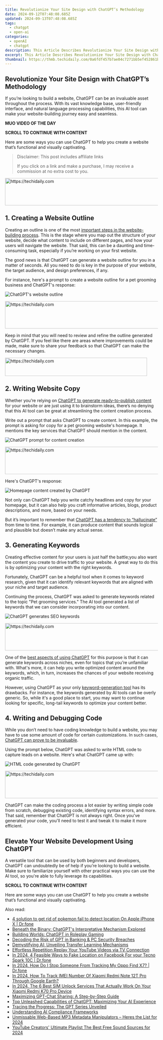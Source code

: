 ```yaml
---
title: Revolutionize Your Site Design with ChatGPT’s Methodology
date: 2024-09-12T07:48:08.685Z
updated: 2024-09-13T07:48:08.685Z
tags:
  - chatgpt
  - open-ai
categories:
  - openAI
  - chatgpt
description: This Article Describes Revolutionize Your Site Design with ChatGPT’s Methodology
excerpt: This Article Describes Revolutionize Your Site Design with ChatGPT’s Methodology
thumbnail: https://thmb.techidaily.com/0a6fdf457b7ae04c7271bb5ef452861b60d681e9fcfecf39700de5889b22829e.jpg
---
```


## Revolutionize Your Site Design with ChatGPT’s Methodology

 If you’re looking to build a website, ChatGPT can be an invaluable asset throughout the process. With its vast knowledge base, user-friendly interface, and natural language processing capabilities, this AI tool can make your website-building journey easy and seamless.

**MUO VIDEO OF THE DAY**

**SCROLL TO CONTINUE WITH CONTENT**

 Here are some ways you can use ChatGPT to help you create a website that’s functional and visually captivating.

>  Disclaimer: This post includes affiliate links
>
>  If you click on a link and make a purchase, I may receive a commission at no extra cost to you.
>

<!-- affiliate ads begin -->
<a href="https://ephamedtechinc.pxf.io/c/5597632/2130531/26400" target="_top" id="2130531">
  <img src="//a.impactradius-go.com/display-ad/26400-2130531" border="0" alt="https://techidaily.com" width="728" height="90"/>
</a>
<img height="0" width="0" src="https://ephamedtechinc.pxf.io/i/5597632/2130531/26400" style="position:absolute;visibility:hidden;" border="0" />
<!-- affiliate ads end -->

## 1\. Creating a Website Outline

 Creating an outline is one of the most [important steps in the website-building process](https://www.makeuseof.com/key-steps-build-great-website/). This is the stage where you map out the structure of your website, decide what content to include on different pages, and how your users will navigate the website. That said, this can be a daunting and time-consuming task, especially if you’re working on your first website.

 The good news is that ChatGPT can generate a website outline for you in a matter of seconds. All you need to do is key in the purpose of your website, the target audience, and design preferences, if any.

 For instance, here's a prompt to create a website outline for a pet grooming business and ChatGPT's response:

![ChatGPT's website outline](https://static1.makeuseofimages.com/wordpress/wp-content/uploads/2023/06/chatgpt-s-website-outline.jpg)

<!-- affiliate ads begin -->
<a href="https://appsumo.8odi.net/c/5597632/2118314/7443" target="_top" id="2118314">
  <img src="//a.impactradius-go.com/display-ad/7443-2118314" border="0" alt="https://techidaily.com" width="728" height="90"/>
</a>
<img height="0" width="0" src="https://appsumo.8odi.net/i/5597632/2118314/7443" style="position:absolute;visibility:hidden;" border="0" />
<!-- affiliate ads end -->

 Keep in mind that you will need to review and refine the outline generated by ChatGPT. If you feel like there are areas where improvements could be made, make sure to share your feedback so that ChatGPT can make the necessary changes.

<!-- affiliate ads begin -->
<a href="https://bluettius.sjv.io/c/5597632/2139114/17108" target="_top" id="2139114">
  <img src="//a.impactradius-go.com/display-ad/17108-2139114" border="0" alt="https://techidaily.com" width="468" height="60"/>
</a>
<img height="0" width="0" src="https://bluettius.sjv.io/i/5597632/2139114/17108" style="position:absolute;visibility:hidden;" border="0" />
<!-- affiliate ads end -->

## 2\. Writing Website Copy

 Whether you’re relying on [ChatGPT to generate ready-to-publish content](https://www.makeuseof.com/mistakes-to-avoid-using-chatgpt-content-creation/) for your website or are just using it to brainstorm ideas, there’s no denying that this AI tool can be great at streamlining the content creation process.

 Write out a prompt that asks ChatGPT to create content. In this example, the prompt is asking for copy for a pet grooming website's homepage. It mentions the key services that ChatGPT should mention in the content.

![ChatGPT prompt for content creation](https://static1.makeuseofimages.com/wordpress/wp-content/uploads/2023/06/chatgpt-prompt-for-content-creation.jpg)

<!-- affiliate ads begin -->
<a href="https://ephamedtechinc.pxf.io/c/5597632/2137207/26400" target="_top" id="2137207">
  <img src="//a.impactradius-go.com/display-ad/26400-2137207" border="0" alt="https://techidaily.com" width="728" height="90"/>
</a>
<img height="0" width="0" src="https://ephamedtechinc.pxf.io/i/5597632/2137207/26400" style="position:absolute;visibility:hidden;" border="0" />
<!-- affiliate ads end -->

 Here's ChatGPT's response:

![Homepage content created by ChatGPT](https://static1.makeuseofimages.com/wordpress/wp-content/uploads/2023/06/homepage-content-created-by-chatgpt.jpg)

 Not only can ChatGPT help you write catchy headlines and copy for your homepage, but it can also help you craft informative articles, blogs, product descriptions, and more, based on your needs.

 But it’s important to remember that [ChatGPT has a tendency to “hallucinate”](https://www.makeuseof.com/what-is-ai-hallucination-and-how-do-you-spot-it/) from time to time. For example, it can produce content that sounds logical and plausible but doesn’t make any actual sense.

## 3\. Generating Keywords

 Creating effective content for your users is just half the battle;you also want the content you create to drive traffic to your website. A great way to do this is by optimizing your content with the right keywords.

 Fortunately, ChatGPT can be a helpful tool when it comes to keyword research, given that it can identify relevant keywords that are aligned with your niche and target audience.

 Continuing the process, ChatGPT was asked to generate keywords related to the topic "Pet grooming services." The AI tool generated a list of keywords that we can consider incorporating into our content.

![ChatGPT generates SEO keywords](https://static1.makeuseofimages.com/wordpress/wp-content/uploads/2023/06/chatgpt-generates-seo-keywords.jpg)

<!-- affiliate ads begin -->
<a href="https://ephamedtechinc.pxf.io/c/5597632/2137212/26400" target="_top" id="2137212">
  <img src="//a.impactradius-go.com/display-ad/26400-2137212" border="0" alt="https://techidaily.com" width="728" height="90"/>
</a>
<img height="0" width="0" src="https://ephamedtechinc.pxf.io/i/5597632/2137212/26400" style="position:absolute;visibility:hidden;" border="0" />
<!-- affiliate ads end -->

 One of the [best aspects of using ChatGPT](https://www.makeuseof.com/using-chatgpt-for-creative-writing-pros-cons/) for this purpose is that it can generate keywords across niches, even for topics that you’re unfamiliar with. What's more, it can help you write optimized content around the keywords, which, in turn, increases the chances of your website receiving organic traffic.

 However, using ChatGPT as your only [keyword-generation tool](https://www.makeuseof.com/tag/6-free-tools-to-get-the-best-keywords-for-your-site/) has its drawbacks. For instance, the keywords generated by AI tools can be overly generic. So, while it's a good place to start, you may want to continue looking for specific, long-tail keywords to optimize your content better.

## 4\. Writing and Debugging Code

 While you don’t need to have coding knowledge to build a website, you may have to use some amount of code for certain customizations. In such cases, [ChatGPT can prove to be invaluable](https://www.makeuseof.com/chatgpt-programming-practical-uses/).

 Using the prompt below, ChatGPT was asked to write HTML code to capture leads on a website. Here's what ChatGPT came up with:

![HTML code generated by ChatGPT](https://static1.makeuseofimages.com/wordpress/wp-content/uploads/2023/06/html-code-generated-by-chatgpt.jpg)

<!-- affiliate ads begin -->
<a href="https://ephamedtechinc.pxf.io/c/5597632/2130529/26400" target="_top" id="2130529">
  <img src="//a.impactradius-go.com/display-ad/26400-2130529" border="0" alt="https://techidaily.com" width="728" height="90"/>
</a>
<img height="0" width="0" src="https://ephamedtechinc.pxf.io/i/5597632/2130529/26400" style="position:absolute;visibility:hidden;" border="0" />
<!-- affiliate ads end -->

 ChatGPT can make the coding process a lot easier by writing simple code from scratch, debugging existing code, identifying syntax errors, and more. That said, remember that ChatGPT is not always right. Once you've generated your code, you'll need to test it and tweak it to make it more efficient.

## Elevate Your Website Development Using ChatGPT

 A versatile tool that can be used by both beginners and developers, ChatGPT can undoubtedly be of help if you’re looking to build a website. Make sure to familiarize yourself with other practical ways you can use the AI tool, so you're able to fully leverage its capabilities.

**SCROLL TO CONTINUE WITH CONTENT**

 Here are some ways you can use ChatGPT to help you create a website that’s functional and visually captivating.

<ins class="adsbygoogle"
     style="display:block"
     data-ad-format="autorelaxed"
     data-ad-client="ca-pub-7571918770474297"
     data-ad-slot="1223367746"></ins>

<ins class="adsbygoogle"
     style="display:block"
     data-ad-client="ca-pub-7571918770474297"
     data-ad-slot="8358498916"
     data-ad-format="auto"
     data-full-width-responsive="true"></ins>

<span class="atpl-alsoreadstyle">Also read:</span>
<div><ul>
<li><a href="https://ios-pokemon-go.techidaily.com/4-solution-to-get-rid-of-pokemon-fail-to-detect-location-on-apple-iphone-x-drfone-by-drfone-virtual-ios/"><u>4 solution to get rid of pokemon fail to detect location On Apple iPhone X | Dr.fone</u></a></li>
<li><a href="https://tech-savvy.techidaily.com/beneath-the-binary-chatgpts-interpretative-mechanism-explored/"><u>Beneath the Binary: ChatGPT's Interpretative Mechanism Explored</u></a></li>
<li><a href="https://tech-savvy.techidaily.com/building-worlds-chatgpt-in-roleplay-gaming/"><u>Building Worlds: ChatGPT in Roleplay Gaming</u></a></li>
<li><a href="https://tech-savvy.techidaily.com/decoding-the-risk-of-gpt-in-banking-and-pc-security-breaches/"><u>Decoding the Risk of GPT in Banking & PC Security Breaches</u></a></li>
<li><a href="https://tech-savvy.techidaily.com/demystifying-ai-unveiling-transfer-learning-mechanisms/"><u>Demystifying AI: Unveiling Transfer Learning Mechanisms</u></a></li>
<li><a href="https://youtube-docs.techidaily.com/tless-repetition-replay-your-youtube-videos-via-tv-connection/"><u>Effortless Repetition Replay Your YouTube Videos via TV Connection</u></a></li>
<li><a href="https://review-topics.techidaily.com/in-2024-4-feasible-ways-to-fake-location-on-facebook-for-your-tecno-spark-10c-drfone-by-drfone-virtual-android/"><u>In 2024, 4 Feasible Ways to Fake Location on Facebook For your Tecno Spark 10C | Dr.fone</u></a></li>
<li><a href="https://android-location-track.techidaily.com/in-2024-how-do-i-stop-someone-from-tracking-my-oppo-find-x7-drfone-by-drfone-virtual-android/"><u>In 2024, How Do I Stop Someone From Tracking My Oppo Find X7? | Dr.fone</u></a></li>
<li><a href="https://unlock-android.techidaily.com/in-2024-how-to-track-imei-number-of-xiaomi-redmi-note-12t-pro-through-google-earth-by-drfone-android/"><u>In 2024, How To Track IMEI Number Of Xiaomi Redmi Note 12T Pro Through Google Earth?</u></a></li>
<li><a href="https://sim-unlock.techidaily.com/in-2024-the-6-best-sim-unlock-services-that-actually-work-on-your-xiaomi-redmi-k70-pro-device-by-drfone-android/"><u>In 2024, The 6 Best SIM Unlock Services That Actually Work On Your Xiaomi Redmi K70 Pro Device</u></a></li>
<li><a href="https://tech-savvy.techidaily.com/maximizing-gpt-chat-sharing-a-step-by-step-guide/"><u>Maximizing GPT-Chat Sharing: A Step-by-Step Guide</u></a></li>
<li><a href="https://tech-hub.techidaily.com/top-unleashed-capabilities-of-chatgpt-maximizing-your-ai-experience/"><u>Top Unleashed Capabilities of ChatGPT: Maximizing Your AI Experience</u></a></li>
<li><a href="https://tech-savvy.techidaily.com/tracing-the-progress-the-gpt-series-unveiled/"><u>Tracing the Progress: The GPT Series Unveiled</u></a></li>
<li><a href="https://tech-savvy.techidaily.com/understanding-ai-compliance-frameworks/"><u>Understanding AI Compliance Frameworks</u></a></li>
<li><a href="https://audio-shaping.techidaily.com/unmissable-web-based-mp3-metadata-manipulators-heres-the-list-for-2024/"><u>Unmissable Web-Based MP3 Metadata Manipulators – Heres the List for 2024</u></a></li>
<li><a href="https://facebook-video-share.techidaily.com/youtube-creators-ultimate-playlist-the-best-free-sound-sources-for-2024/"><u>YouTube Creators' Ultimate Playlist The Best Free Sound Sources for 2024</u></a></li>
</ul></div>


